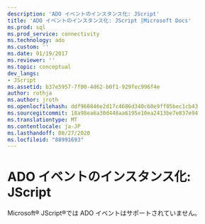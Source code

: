 ```yaml
---
description: 'ADO イベントのインスタンス化: JScript'
title: 'ADO イベントのインスタンス化: JScript |Microsoft Docs'
ms.prod: sql
ms.prod_service: connectivity
ms.technology: ado
ms.custom: ''
ms.date: 01/19/2017
ms.reviewer: ''
ms.topic: conceptual
dev_langs:
- JScript
ms.assetid: b37e5957-7f00-4d62-b0f1-929fec996f4e
author: rothja
ms.author: jroth
ms.openlocfilehash: ddf960846e2d17c4686d340c60e9ff05bec1cb43
ms.sourcegitcommit: 18a98ea6a30d448aa6195e10ea2413be7e837e94
ms.translationtype: MT
ms.contentlocale: ja-JP
ms.lasthandoff: 08/27/2020
ms.locfileid: "88991693"
---
```

# <a name="ado-event-instantiation-jscript"></a>ADO イベントのインスタンス化: JScript
Microsoft® JScript®では ADO イベントはサポートされていません。
